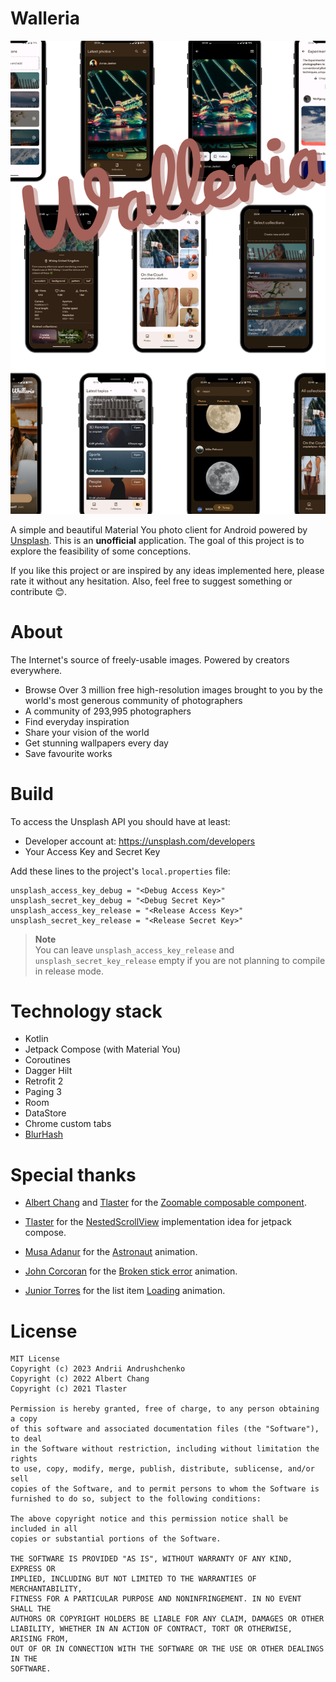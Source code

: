 # Walleria
![Walleria](screenshots/Walleria.png)

A simple and beautiful Material You photo client for Android powered by [Unsplash](https://unsplash.com). This is an **unofficial** application. The goal of this project is to explore the feasibility of some conceptions.

If you like this project or are inspired by any ideas implemented here, please rate it without any hesitation. Also, feel free to suggest something or contribute 😊.
# About
The Internet's source of freely-usable images. Powered by creators everywhere.

* Browse Over 3 million free high-resolution images brought to you by the world's most generous community of photographers
* A community of 293,995 photographers
* Find everyday inspiration
* Share your vision of the world
* Get stunning wallpapers every day
* Save favourite works

# Build
To access the Unsplash API you should have at least:
* Developer account at: https://unsplash.com/developers
* Your Access Key and Secret Key

Add these lines to the project's `local.properties` file:
```
unsplash_access_key_debug = "<Debug Access Key>"
unsplash_secret_key_debug = "<Debug Secret Key>"
unsplash_access_key_release = "<Release Access Key>"
unsplash_secret_key_release = "<Release Secret Key>"
```

> **Note**  
> You can leave `unsplash_access_key_release` and `unsplash_secret_key_release` empty if you are not planning to compile in release mode.

# Technology stack
* Kotlin
* Jetpack Compose (with Material You)
* Coroutines
* Dagger Hilt
* Retrofit 2
* Paging 3
* Room
* DataStore
* Chrome custom tabs
* [BlurHash](https://blurha.sh/)

# Special thanks
* [Albert Chang](https://github.com/mxalbert1996) and [Tlaster](https://github.com/Tlaster)
  for the [Zoomable composable component](https://github.com/mxalbert1996/Zoomable).

* [Tlaster](https://github.com/Tlaster) for the [NestedScrollView](https://github.com/Tlaster/NestedScrollView/) implementation idea for jetpack compose.

* [Musa Adanur](https://lottiefiles.com/musaadanur) for the [Astronaut](https://lottiefiles.com/animations/professional-icon-animation-pYejkhGHZu) animation.<br/>
* [John Corcoran](https://lottiefiles.com/lu2e4r2a03bxxac8) for the [Broken stick error](https://lottiefiles.com/animations/connect-icon-W2s7wnF5Sw) animation.<br/>
* [Junior Torres](https://lottiefiles.com/nwuiosky9p) for the list item [Loading](https://lottiefiles.com/animations/loading-Ymt2HaA2pc) animation.

# License
```
MIT License
Copyright (c) 2023 Andrii Andrushchenko
Copyright (c) 2022 Albert Chang
Copyright (c) 2021 Tlaster

Permission is hereby granted, free of charge, to any person obtaining a copy
of this software and associated documentation files (the "Software"), to deal
in the Software without restriction, including without limitation the rights
to use, copy, modify, merge, publish, distribute, sublicense, and/or sell
copies of the Software, and to permit persons to whom the Software is
furnished to do so, subject to the following conditions:

The above copyright notice and this permission notice shall be included in all
copies or substantial portions of the Software.

THE SOFTWARE IS PROVIDED "AS IS", WITHOUT WARRANTY OF ANY KIND, EXPRESS OR
IMPLIED, INCLUDING BUT NOT LIMITED TO THE WARRANTIES OF MERCHANTABILITY,
FITNESS FOR A PARTICULAR PURPOSE AND NONINFRINGEMENT. IN NO EVENT SHALL THE
AUTHORS OR COPYRIGHT HOLDERS BE LIABLE FOR ANY CLAIM, DAMAGES OR OTHER
LIABILITY, WHETHER IN AN ACTION OF CONTRACT, TORT OR OTHERWISE, ARISING FROM,
OUT OF OR IN CONNECTION WITH THE SOFTWARE OR THE USE OR OTHER DEALINGS IN THE
SOFTWARE.
```